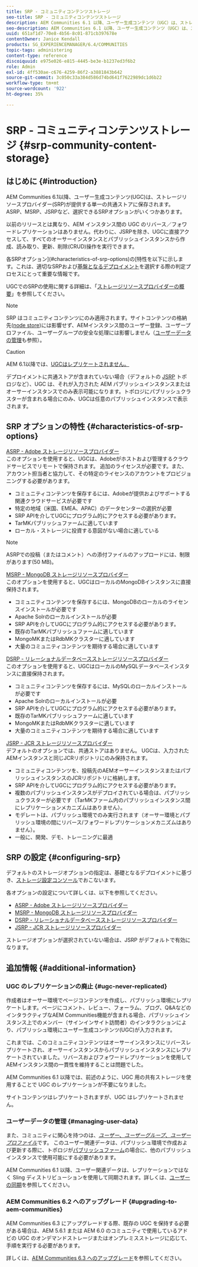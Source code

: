 ```yaml
---
title: SRP - コミュニティコンテンツストレージ
seo-title: SRP - コミュニティコンテンツストレージ
description: AEM Communities 6.1 以降、ユーザー生成コンテンツ（UGC）は、ストレージリソースプロバイダー（SRP）により提供される単一の共通ストアに格納されます
seo-description: AEM Communities 6.1 以降、ユーザー生成コンテンツ（UGC）は、ストレージリソースプロバイダー（SRP）により提供される単一の共通ストアに格納されます
uuid: 651af1d7-70e8-4b56-8c01-871cb397678e
contentOwner: Janice Kendall
products: SG_EXPERIENCEMANAGER/6.4/COMMUNITIES
topic-tags: administering
content-type: reference
discoiquuid: e975e026-e815-4445-be3e-b1237ed3f6b2
role: Admin
exl-id: 4ff530ae-c676-4259-86f2-a3881843b642
source-git-commit: 3c050c33a384d586d74bd641f7622989dc1d6b22
workflow-type: tm+mt
source-wordcount: '922'
ht-degree: 35%

---
```


# SRP - コミュニティコンテンツストレージ {#srp-community-content-storage}

## はじめに {#introduction}

AEM Communities 6.1以降、ユーザー生成コンテンツ(UGC)は、ストレージリソースプロバイダー(SRP)が提供する単一の共通ストアに保存されます。 ASRP、MSRP、JSRPなど、選択できるSRPオプションがいくつかあります。

以前のリリースとは異なり、AEM インスタンス間の UGC のリバース／フォワードレプリケーションはありません。代わりに、JSRPを除き、UGCに直接アクセスして、すべてのオーサーインスタンスとパブリッシュインスタンスから作成、読み取り、更新、削除(CRUD)操作を実行できます。

各SRPオプション](#characteristics-of-srp-options)の[特性を以下に示します。これは、適切なSRPおよび[基盤となるデプロイメント](topologies.md)を選択する際の判定プロセスにとって重要な情報です。

UGCでのSRPの使用に関する詳細は、「[ストレージリソースプロバイダーの概要](srp.md)」を参照してください。

>[!NOTE]
>
>SRP はコミュニティコンテンツにのみ適用されます。サイトコンテンツの格納先([node store](../../help/sites-deploying/data-store-config.md))には影響せず、AEMインスタンス間のユーザー登録、ユーザープロファイル、ユーザーグループの安全な処理には影響しません（[ユーザーデータの管理](#managing-user-data)も参照）。

>[!CAUTION]
>
>AEM 6.1以降では、[UGCはレプリケートされません。](#ugc-never-replicated)
>
>デプロイメントに共通ストアが含まれていない場合（デフォルトの [JSRP](topologies.md#jsrp) トポロジなど）、UGC は、それが入力された AEM パブリッシュインスタンスまたはオーサーインスタンスでのみ表示可能になります。トポロジにパブリッシュクラスターが含まれる場合にのみ、UGCは任意のパブリッシュインスタンスで表示されます。

## SRP オプションの特性 {#characteristics-of-srp-options}

[ASRP - Adobe ストレージリソースプロバイダー](asrp.md)\
このオプションを使用すると、UGCは、Adobeがホストおよび管理するクラウドサービスでリモートで保持されます。 追加のライセンスが必要です。また、アカウント担当者と協力して、その特定のライセンスのアカウントをプロビジョニングする必要があります。

* コミュニティコンテンツを保存するには、Adobeが提供およびサポートする関連クラウドサービスが必要です
* 特定の地域（米国、EMEA、APAC）のデータセンターの選択が必要
* SRP APIを介してUGCにプログラム的にアクセスする必要があります。
* TarMKパブリッシュファームに適しています
* ローカル・ストレージに投資する意図がない場合に適している

>[!NOTE]
>
>ASRPでの投稿（またはコメント）への添付ファイルのアップロードには、制限があります(50 MB)。

[MSRP - MongoDB ストレージリソースプロバイダー](msrp.md)\
このオプションを使用すると、UGCはローカルのMongoDBインスタンスに直接保持されます。

* コミュニティコンテンツを保存するには、MongoDBのローカルのライセンスインストールが必要です
* Apache Solrのローカルインストールが必要
* SRP APIを介してUGCにプログラム的にアクセスする必要があります。
* 既存のTarMKパブリッシュファームに適しています
* MongoMKまたはRdbMKクラスターに適しています
* 大量のコミュニティコンテンツを期待する場合に適しています

[DSRP - リレーショナルデータベースストレージリソースプロバイダー](dsrp.md)\
このオプションを使用すると、UGCはローカルのMySQLデータベースインスタンスに直接保持されます。

* コミュニティコンテンツを保存するには、MySQLのローカルインストールが必要です
* Apache Solrのローカルインストールが必要
* SRP APIを介してUGCにプログラム的にアクセスする必要があります。
* 既存のTarMKパブリッシュファームに適しています
* MongoMKまたはRdbMKクラスターに適しています
* 大量のコミュニティコンテンツを期待する場合に適しています

[JSRP - JCR ストレージリソースプロバイダー](jsrp.md)\
デフォルトのオプションでは、共通ストアはありません。 UGCは、入力されたAEMインスタンスと同じJCRリポジトリにのみ保持されます。

* コミュニティコンテンツを、投稿先のAEMオーサーインスタンスまたはパブリッシュインスタンスのJCRリポジトリに格納します。
* SRP APIを介してUGCにプログラム的にアクセスする必要があります。
* 複数のパブリッシュインスタンスがデプロイされている場合は、パブリッシュクラスターが必要です（TarMKファーム内のパブリッシュインスタンス間にレプリケーションメカニズムはありません）。
* モデレートは、パブリッシュ環境でのみ実行されます（オーサー環境とパブリッシュ環境の間にリバース/フォワードレプリケーションメカニズムはありません）。
* 一般に、開発、デモ、トレーニングに最適

## SRP の設定 {#configuring-srp}

デフォルトのストレージオプションの指定は、基礎となるデプロイメントに基づき、[ストレージ設定コンソール](srp-config.md)でおこないます。

各オプションの設定について詳しくは、以下を参照してください。

* [ASRP - Adobe ストレージリソースプロバイダー](asrp.md)
* [MSRP - MongoDB ストレージリソースプロバイダー](msrp.md)
* [DSRP - リレーショナルデータベースストレージリソースプロバイダー](dsrp.md)
* [JSRP - JCR ストレージリソースプロバイダー](jsrp.md)

ストレージオプションが選択されていない場合は、JSRP がデフォルトで有効になります。

## 追加情報 {#additional-information}

### UGC のレプリケーションの廃止 {#ugc-never-replicated}

作成者はオーサー環境でページコンテンツを作成し、パブリッシュ環境にレプリケートします。ページにコメント、レビュー、フォーラム、ブログ、Q&amp;AなどのインタラクティブなAEM Communities機能が含まれる場合、パブリッシュインスタンス上でのメンバー（サインインサイト訪問者）のインタラクションにより、パブリッシュ環境にユーザー生成コンテンツ(UGC)が入力されます。

これまでは、このコミュニティコンテンツはオーサーインスタンスにリバースレプリケートされ、オーサーインスタンスからパブリッシュインスタンスにレプリケートされていました。リバースおよびフォワードレプリケーションを使用してAEMインスタンス間の一貫性を維持することは問題でした。

AEM Communities 6.1 以降では、前述のように、UGC 用の共有ストレージを使用することで UGC のレプリケーションが不要になりました。

サイトコンテンツはレプリケートされますが、UGC はレプリケートされません。

### ユーザーデータの管理 {#managing-user-data}

また、コミュニティに関心を持つのは、[*ユーザー*、*ユーザーグループ*、*ユーザープロファイル*](users.md)&#x200B;です。 このユーザー関連データは、パブリッシュ環境で作成および更新する際に、トポロジが[パブリッシュファーム](../../help/sites-deploying/recommended-deploys.md#tarmk-farm)の場合に、他のパブリッシュインスタンスで使用可能にする必要があります。

AEM Communities 6.1 以降、ユーザー関連データは、レプリケーションではなく Sling ディストリビューションを使用して同期されます。詳しくは、[ユーザーの同期](sync.md)を参照してください。

### AEM Communities 6.2 へのアップグレード {#upgrading-to-aem-communities}

AEM Communities 6.3 にアップグレードする際、既存の UGC を保持する必要がある場合は、AEM 5.6.1 または AEM 6.0 のコミュニティで使用しているアドビの UGC のオンデマンドストレージまたはオンプレミスストレージに応じて、手順を実行する必要があります。

詳しくは、[AEM Communities 6.3 へのアップグレード](upgrade.md)を参照してください。

